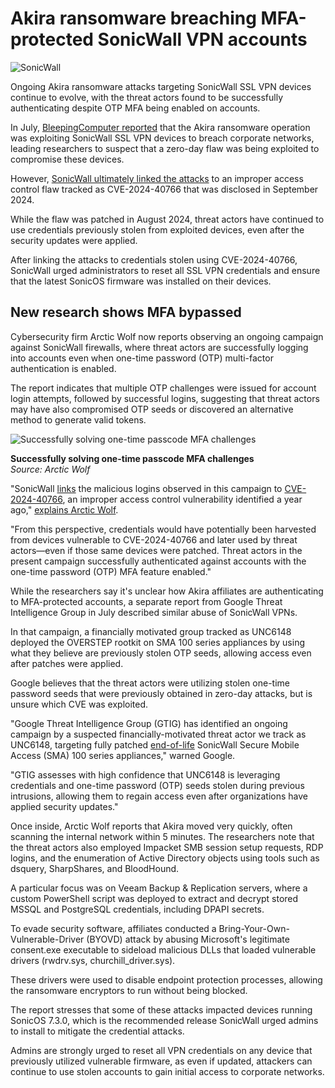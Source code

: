# Akira ransomware breaching MFA-protected SonicWall VPN accounts

![SonicWall](https://www.bleepstatic.com/content/hl-images/2022/01/24/Sonicwall.jpg)

Ongoing Akira ransomware attacks targeting SonicWall SSL VPN devices continue to evolve, with the threat actors found to be successfully authenticating despite OTP MFA being enabled on accounts.

In July, [BleepingComputer reported](https://www.bleepingcomputer.com/news/security/surge-of-akira-ransomware-attacks-hits-sonicwall-firewall-devices/) that the Akira ransomware operation was exploiting SonicWall SSL VPN devices to breach corporate networks, leading researchers to suspect that a zero-day flaw was being exploited to compromise these devices.

However, [SonicWall ultimately linked the attacks](https://www.bleepingcomputer.com/news/security/sonicwall-finds-no-sslvpn-zero-day-links-ransomware-attacks-to-2024-flaw/) to an improper access control flaw tracked as CVE-2024-40766 that was disclosed in September 2024.

While the flaw was patched in August 2024, threat actors have continued to use credentials previously stolen from exploited devices, even after the security updates were applied.

After linking the attacks to credentials stolen using CVE-2024-40766, SonicWall urged administrators to reset all SSL VPN credentials and ensure that the latest SonicOS firmware was installed on their devices.

## New research shows MFA bypassed

Cybersecurity firm Arctic Wolf now reports observing an ongoing campaign against SonicWall firewalls, where threat actors are successfully logging into accounts even when one-time password (OTP) multi-factor authentication is enabled.

The report indicates that multiple OTP challenges were issued for account login attempts, followed by successful logins, suggesting that threat actors may have also compromised OTP seeds or discovered an alternative method to generate valid tokens. 

![Successfully solving one-time passcode MFA challenges](https://www.bleepstatic.com/images/news/security/s/sonicwall/akira-mfa-login/sonicwall-mfa-login.jpg)

**Successfully solving one-time passcode MFA challenges**  
_Source: Arctic Wolf_

"SonicWall [links](https://www.sonicwall.com/support/notices/gen-7-and-newer-sonicwall-firewalls-sslvpn-recent-threat-activity/250804095336430) the malicious logins observed in this campaign to [CVE-2024-40766](https://psirt.global.sonicwall.com/vuln-detail/SNWLID-2024-0015), an improper access control vulnerability identified a year ago," [explains Arctic Wolf](https://arcticwolf.com/resources/blog/smash-and-grab-aggressive-akira-campaign-targets-sonicwall-vpns/).

"From this perspective, credentials would have potentially been harvested from devices vulnerable to CVE-2024-40766 and later used by threat actors—even if those same devices were patched. Threat actors in the present campaign successfully authenticated against accounts with the one-time password (OTP) MFA feature enabled."

While the researchers say it's unclear how Akira affiliates are authenticating to MFA-protected accounts, a separate report from Google Threat Intelligence Group in July described similar abuse of SonicWall VPNs.

In that campaign, a financially motivated group tracked as UNC6148 deployed the OVERSTEP rootkit on SMA 100 series appliances by using what they believe are previously stolen OTP seeds, allowing access even after patches were applied.

Google believes that the threat actors were utilizing stolen one-time password seeds that were previously obtained in zero-day attacks, but is unsure which CVE was exploited.

"Google Threat Intelligence Group (GTIG) has identified an ongoing campaign by a suspected financially-motivated threat actor we track as UNC6148, targeting fully patched [end-of-life](https://www.sonicwall.com/support/product-lifecycle-tables/Secure-Mobile-Access-100-Series/Hardware) SonicWall Secure Mobile Access (SMA) 100 series appliances," warned Google.

"GTIG assesses with high confidence that UNC6148 is leveraging credentials and one-time password (OTP) seeds stolen during previous intrusions, allowing them to regain access even after organizations have applied security updates."

Once inside, Arctic Wolf reports that Akira moved very quickly, often scanning the internal network within 5 minutes. The researchers note that the threat actors also employed Impacket SMB session setup requests, RDP logins, and the enumeration of Active Directory objects using tools such as dsquery, SharpShares, and BloodHound.

A particular focus was on Veeam Backup & Replication servers, where a custom PowerShell script was deployed to extract and decrypt stored MSSQL and PostgreSQL credentials, including DPAPI secrets.

To evade security software, affiliates conducted a Bring-Your-Own-Vulnerable-Driver (BYOVD) attack by abusing Microsoft's legitimate consent.exe executable to sideload malicious DLLs that loaded vulnerable drivers (rwdrv.sys, churchill\_driver.sys).

These drivers were used to disable endpoint protection processes, allowing the ransomware encryptors to run without being blocked.

The report stresses that some of these attacks impacted devices running SonicOS 7.3.0, which is the recommended release SonicWall urged admins to install to mitigate the credential attacks.

Admins are strongly urged to reset all VPN credentials on any device that previously utilized vulnerable firmware, as even if updated, attackers can continue to use stolen accounts to gain initial access to corporate networks.
